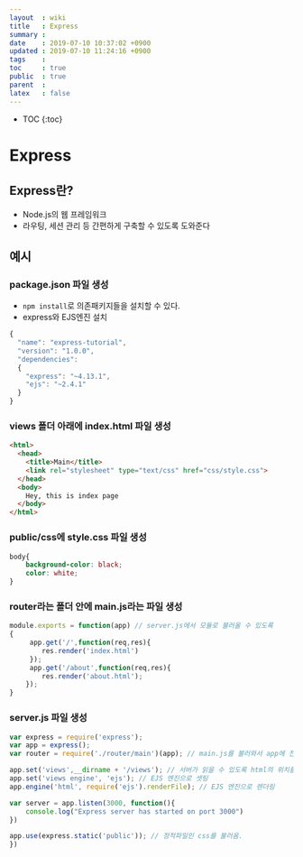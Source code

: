 ```yaml
---
layout  : wiki
title   : Express
summary : 
date    : 2019-07-10 10:37:02 +0900
updated : 2019-07-10 11:24:16 +0900
tags    : 
toc     : true
public  : true
parent  : 
latex   : false
---
```

* TOC
{:toc}

# Express

## Express란?

* Node.js의 웹 프레임워크
* 라우팅, 세션 관리 등 간편하게 구축할 수 있도록 도와준다

## 예시

### package.json 파일 생성
* `npm install`로 의존패키지들을 설치할 수 있다.
* express와 EJS엔진 설치
```javascript
{
  "name": "express-tutorial",
  "version": "1.0.0",
  "dependencies": 
  {
    "express": "~4.13.1",
    "ejs": "~2.4.1"
  }
}
```
### views 폴더 아래에 index.html 파일 생성

```html
<html>
  <head>
    <title>Main</title>
    <link rel="stylesheet" type="text/css" href="css/style.css">
  </head>
  <body>
    Hey, this is index page
  </body>
</html>
```

### public/css에 style.css 파일 생성

```css
body{
	background-color: black;
	color: white;
}
```
### router라는 폴더 안에 main.js라는 파일 생성

```javascript
module.exports = function(app) // server.js에서 모듈로 불러올 수 있도록
{
     app.get('/',function(req,res){
        res.render('index.html')
     });
     app.get('/about',function(req,res){
        res.render('about.html');
    });
}
```

### server.js 파일 생성

```javascript
var express = require('express');
var app = express();
var router = require('./router/main')(app); // main.js를 불러와서 app에 전달.

app.set('views',__dirname + '/views'); // 서버가 읽을 수 있도록 html의 위치를 정의
app.set('views engine', 'ejs'); // EJS 엔진으로 셋팅
app.engine('html', require('ejs').renderFile); // EJS 엔진으로 렌더링

var server = app.listen(3000, function(){
    console.log("Express server has started on port 3000")
})

app.use(express.static('public')); // 정적파일인 css를 불러옴.
})
```



